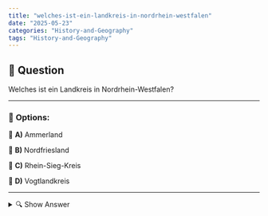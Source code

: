 ```yaml
---
title: "welches-ist-ein-landkreis-in-nordrhein-westfalen"
date: "2025-05-23"
categories: "History-and-Geography"
tags: "History-and-Geography"
---
```


## 📌 **Question**

Welches ist ein Landkreis in Nordrhein-Westfalen?



---

### 📝 **Options:**

🔘 **A)** Ammerland

🔘 **B)** Nordfriesland

🔘 **C)** Rhein-Sieg-Kreis

🔘 **D)** Vogtlandkreis

---

<details>
  <summary>🔍 Show Answer</summary>

  <p>
💡  <b>Correct Answer:</b>  c
  </p>
  <p>
    📖<b>Explanation:</b>
    Nordrhein-Westfalen ist ein Bundesland im Westen Deutschlands und ist bekannt für seine industrielle Geschichte und kulturelle Vielfalt. Die Frage befasst sich mit der geografischen Zuordnung von Landkreisen. Unter den Antwortmöglichkeiten sind Ammerland und Nordfriesland Landkreise in Niedersachsen und Schleswig-Holstein, während der Vogtlandkreis in Sachsen liegt. Der Rhein-Sieg-Kreis ist der einzige Landkreis unter den Optionen, der tatsächlich in Nordrhein-Westfalen liegt. Daher ist es wichtig, die geografischen Grenzen und die Verwaltungsgliederung von Nordrhein-Westfalen zu kennen, um die Frage richtig zu beantworten.
  </p>
</details>

